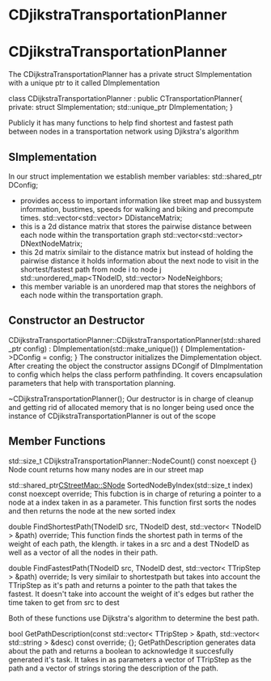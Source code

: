 # CDjikstraTransportationPlanner

# CDjikstraTransportationPlanner

The CDijkstraTransportationPlanner has a private struct SImplementation with a unique ptr to it called DImplementation

class CDijkstraTransportationPlanner : public CTransportationPlanner{
    private:
        struct SImplementation;
        std::unique_ptr<SImplementation> DImplementation;
}

Publicly it has many functions to help find shortest and fastest path between nodes in a transportation network using Djikstra's algorithm 

## SImplementation

In our struct implementation we establish member variables:
std::shared_ptr<SConfiguration> DConfig;
- provides access to important information like street map and bussystem information, bustimes, speeds for walking and biking and precompute times.
std::vector<std::vector<double>> DDistanceMatrix;
- this is a 2d distance matrix that stores the pairwise distance between each node within the transportation graph
std::vector<std::vector<TNodeID>> DNextNodeMatrix;
- this 2d matrix similair to the distance matrix but instead of holding the pairwise distance it holds information about the next node to visit in the shortest/fastest path from node i to node j
std::unordered_map<TNodeID, std::vector<TNodeID>> NodeNeighbors;
- this member variable is an unordered map that stores the neighbors of each node within the transportation graph.


## Constructor an Destructor
CDijkstraTransportationPlanner::CDijkstraTransportationPlanner(std::shared_ptr<SConfiguration> config)
    : DImplementation(std::make_unique<SImplementation>()) {
    DImplementation->DConfig = config;
}
The constructor initializes the Dimplementation object. After creating the object the constructor assigns DCongif of DImplmentation to config which helps the class perform pathfinding. It covers encapsulation parameters that help with transportation planning.

~CDijkstraTransportationPlanner();
Our destructor is in charge of cleanup and getting rid of allocated memory that is no longer being used once the instance of CDjikstraTransportationPlanner is out of the scope

## Member Functions
std::size_t CDijkstraTransportationPlanner::NodeCount() const noexcept {}
Node count returns how many nodes are in our street map

std::shared_ptr<CStreetMap::SNode> SortedNodeByIndex(std::size_t index) const noexcept override;
This fubction is in charge of returing a pointer to a node at a index taken in as a parameter. This function first sorts the nodes and then returns the node at the new sorted index

double FindShortestPath(TNodeID src, TNodeID dest, std::vector< TNodeID > &path) override;
This function finds the shortest path in terms of the weight of each path, the klength. ir takes in a src and a dest TNodeID as well as a vector of all the nodes in their path.

double FindFastestPath(TNodeID src, TNodeID dest, std::vector< TTripStep > &path) override;
Is very similair to shortestpath but takes into account the TTripStep as it's path and returns a pointer to the path that takes the fastest. It doesn't take into account the weight of it's edges but rather the time taken to get from src to dest

Both of these functions use Dijkstra's algorithm to determine the best path.

bool GetPathDescription(const std::vector< TTripStep > &path, std::vector< std::string > &desc) const override;
{};
GetPathDescription generates data about the path and returns a boolean to acknowledge it succesfully generated it's task. It takes in as parameters a vector of TTripStep as the path and a vector of strings storing the description of the path.

